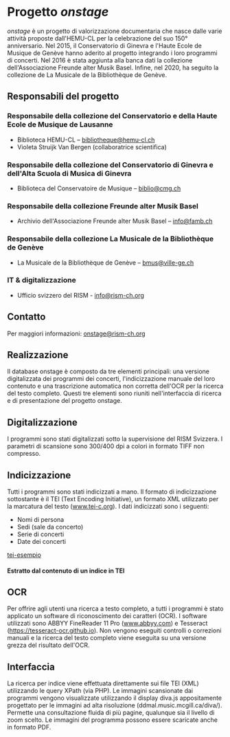 # Progetto _onstage_
_onstage_ è un progetto di valorizzazione documentaria che nasce dalle varie attività proposte dall'HEMU-CL per la celebrazione del suo 150° anniversario. Nel 2015, il Conservatorio di Ginevra e l'Haute Ecole de Musique de Genève hanno aderito al progetto integrando i loro programmi di concerti. Nel 2016 è stata aggiunta alla banca dati la collezione dell'Associazione Freunde alter Musik Basel. Infine, nel 2020, ha seguito la collezione de La Musicale de la Bibliothèque de Genève.

## Responsabili del progetto
### Responsabile della collezione del Conservatorio e della Haute Ecole de Musique de Lausanne

* Biblioteca HEMU-CL – bibliotheque@hemu-cl.ch
* Violeta Struijk Van Bergen (collaboratrice scientifica)

### Responsabile della collezione del Conservatorio di Ginevra e dell'Alta Scuola di Musica di Ginevra

* Biblioteca del Conservatoire de Musique – biblio@cmg.ch

### Responsabile della collezione Freunde alter Musik Basel

* Archivio dell'Associazione Freunde alter Musik Basel – info@famb.ch

### Responsabile della collezione La Musicale de la Bibliothèque de Genève

* La Musicale de la Bibliothèque de Genève – bmus@ville-ge.ch

### IT & digitalizzazione

* Ufficio svizzero del RISM - info@rism-ch.org

## Contatto
Per maggiori informazioni: onstage@rism-ch.org

## Realizzazione
Il database onstage è composto da tre elementi principali: una versione digitalizzata dei programmi dei concerti, l'indicizzazione manuale del loro contenuto e una trascrizione automatica non corretta dell'OCR per la ricerca del testo completo. Questi tre elementi sono riuniti nell'interfaccia di ricerca e di presentazione del progetto onstage.

## Digitalizzazione
I programmi sono stati digitalizzati sotto la supervisione del RISM Svizzera. I parametri di scansione sono 300/400 dpi a colori in formato TIFF non compresso.

## Indicizzazione
Tutti i programmi sono stati indicizzati a mano. Il formato di indicizzazione sottostante è il TEI (Text Encoding Initiative), un formato XML utilizzato per la marcatura del testo (www.tei-c.org). I dati indicizzati sono i seguenti:

* Nomi di persona
* Sedi (sale da concerto)
* Serie di concerti
* Date dei concerti

[tei-esempio](https://raw.githubusercontent.com/rism-ch/onstage-texts/master/images/tei-example.png)
#### Estratto dal contenuto di un indice in TEI

## OCR
Per offrire agli utenti una ricerca a testo completo, a tutti i programmi è stato applicato un software di riconoscimento dei caratteri (OCR). I software utilizzati sono ABBYY FineReader 11 Pro (www.abbyy.com) e Tesseract (https://tesseract-ocr.github.io). Non vengono eseguiti controlli o correzioni manuali e la ricerca del testo completo viene eseguita su una versione grezza del risultato dell'OCR.

## Interfaccia
La ricerca per indice viene effettuata direttamente sui file TEI (XML) utilizzando le query XPath (via PHP). Le immagini scansionate dai programmi vengono visualizzate utilizzando il display diva.js appositamente progettato per le immagini ad alta risoluzione (ddmal.music.mcgill.ca/diva/). Permette una consultazione fluida di più pagine, qualunque sia il livello di zoom scelto. Le immagini del programma possono essere scaricate anche in formato PDF.
